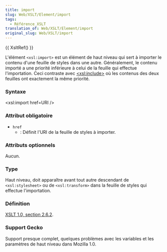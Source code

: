 ```yaml
---
title: import
slug: Web/XSLT/Element/import
tags:
  - Référence_XSLT
translation_of: Web/XSLT/Element/import
original_slug: Web/XSLT/import
---
```

{{ XsltRef() }}

L'élément `<xsl:import>` est un élément de haut niveau qui sert à importer le contenu d'une feuille de styles dans une autre. Généralement, le contenu importé a une priorité inférieure à celui de la feuille qui effectue l'importation. Ceci contraste avec [\<xsl:include>](/fr/docs/Web/XSLT/include) où les contenus des deux feuilles ont exactement la même priorité.

### Syntaxe

\<xsl:import href=URI />

### Attribut obligatoire

- `href`
  - : Définit l'URI de la feuille de styles à importer.

### Attributs optionnels

Aucun.

### Type

Haut niveau, doit apparaître avant tout autre descendant de `<xsl:stylesheet>` ou de `<xsl:transform>` dans la feuille de styles qui effectue l'importation.

### Définition

[XSLT 1.0, section 2.6.2](http://www.w3.org/TR/xslt#import).

### Support Gecko

Support presque complet, quelques problèmes avec les variables et les paramètres de haut niveau dans Mozilla 1.0.

